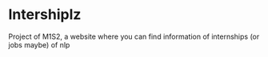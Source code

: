 # Intershiplz
Project of M1S2, a website where you can find information of internships (or jobs maybe) of nlp
